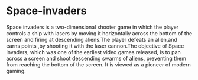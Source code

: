 # Space-invaders
 Space invaders is a two-dimensional shooter game in which the player controls a ship with lasers by moving it horizontally across the bottom of the screen and firing at descending aliens.The player defeats an alien,and earns points ,by shooting it with the laser cannon.The objective of Space Invaders, which was one of the earliest video games released, is to pan across a screen and shoot descending swarms of aliens, preventing them from reaching the bottom of the screen. It is viewed as a pioneer of modern gaming.
